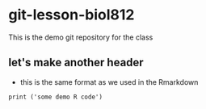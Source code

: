 # git-lesson-biol812
This is the demo git repository for the class


## let's make another header
* this is the same format as we used in the Rmarkdown
```{r}
print ('some demo R code')
```
